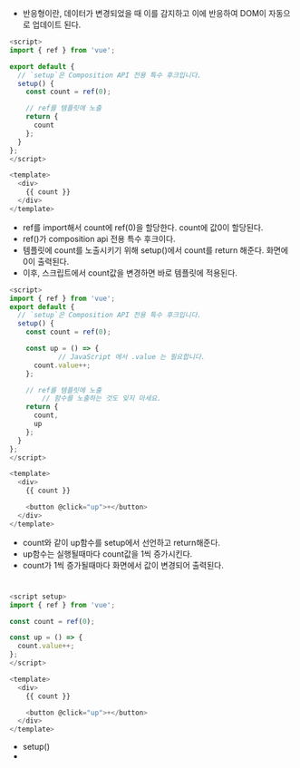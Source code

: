 * 반응형이란, 데이터가 변경되었을 때 이를 감지하고 이에 반응하여 DOM이 자동으로 업데이트 된다.

```javascript
<script>
import { ref } from 'vue';

export default {
  // `setup`은 Composition API 전용 특수 후크입니다.
  setup() {
    const count = ref(0);

    // ref를 템플릿에 노출
    return {
      count
    };
  }
};
</script>

<template>
  <div>
    {{ count }}
  </div>
</template>
```
* ref를 import해서 count에 ref(0)을 할당한다. count에 값0이 할당된다.
* ref()가 composition api 전용 특수 후크이다.
* 템플릿에 count를 노출시키기 위해 setup()에서 count를 return 해준다. 화면에 0이 출력된다.
* 이후, 스크립트에서 count값을 변경하면 바로 템플릿에 적용된다.

```javascript
<script>
import { ref } from 'vue';
export default {
  // `setup`은 Composition API 전용 특수 후크입니다.
  setup() {
    const count = ref(0);

    const up = () => {
			// JavaScript 에서 .value 는 필요합니다.
      count.value++;
    };

    // ref를 템플릿에 노출
		// 함수를 노출하는 것도 잊지 마세요.
    return {
      count,
      up
    };
  }
};
</script>

<template>
  <div>
    {{ count }}

    <button @click="up">+</button>
  </div>
</template>
```
* count와 같이 up함수를 setup에서 선언하고 return해준다.
* up함수는 실행될때마다 count값을 1씩 증가시킨다.
* count가 1씩 증가될때마다 화면에서 값이 변경되어 출력된다.

#  
```javascript
<script setup>
import { ref } from 'vue';

const count = ref(0);

const up = () => {
  count.value++;
};
</script>

<template>
  <div>
    {{ count }}

    <button @click="up">+</button>
  </div>
</template>
```
* setup()
* <script setup>을 사용하면 위 코드처럼 간결하게 작성할 수 있다.

# 참고자료
* https://ko.vuejs.org/guide/essentials/reactivity-fundamentals.html

